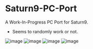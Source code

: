 # Saturn9-PC-Port
A Work-In-Progress PC Port for Saturn9.

- Seems to randomly work or not.

![image](https://user-images.githubusercontent.com/78656905/189800996-2503eaab-a9f8-48cd-8ece-192d7f17cb6a.png)
![image](https://user-images.githubusercontent.com/78656905/189801074-4aea6df0-b318-4c8e-acc2-ef3630c73d57.png)
![image](https://user-images.githubusercontent.com/78656905/189800921-fc0932fb-a93b-4d2b-a88c-d153ad7c182a.png)
![image](https://user-images.githubusercontent.com/78656905/189801179-4eb092c1-9ab2-41f3-b57c-83373d3ef8a1.png)
